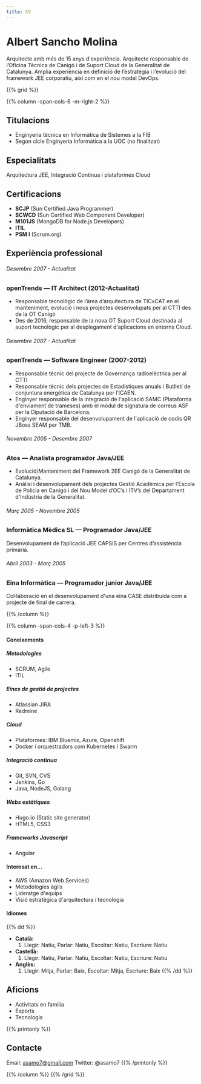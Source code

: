 ```yaml
---
title: CV
---
```

# Albert Sancho Molina

Arquitecte amb més de 15 anys d'experiència. Arquitecte responsable de l’Oficina Tècnica de Canigó i de Suport Cloud de la Generalitat de Catalunya. Amplia experiència en definició de l’estratègia i l’evolució del framework JEE corporatiu, així com en el nou model DevOps.

{{% grid %}}

{{% column -span-cols-6 -m-right-2 %}}

## Titulacions

* Enginyeria tècnica en Informàtica de Sistemes a la FIB
* Segon cicle Enginyeria Informàtica a la UOC (no finalitzat)

## Especialitats

Arquitectura JEE, Integració Continua i plataformes Cloud

## Certificacions

  * **SCJP** (Sun Certified Java Programmer)
  * **SCWCD** (Sun Certified Web Component Developer)
  * **M101JS** (MongoDB for Node.js Developers)
  * **ITIL**
  * **PSM I** (Scrum.org)

## Experiència professional

###### *Desembre 2007 - Actualitat*
### openTrends — IT Architect (2012-Actualitat)

* Responsable tecnològic de l’àrea d’arquitectura de TICxCAT en el manteniment, evolució i nous projectes desenvolupats per al CTTI des de la OT Canigó
* Des de 2016, responsable de la nova OT Suport Cloud destinada al suport tecnològic per al desplegament d‘aplicacions en entorns Cloud.

###### *Desembre 2007 - Actualitat*
### openTrends — Software Engineer (2007-2012)

* Responsable tècnic del projecte de Governança radioelèctrica per al CTTI
* Responsable tècnic dels projectes de Estadístiques anuals i Butlletí de conjuntura energètica de Catalunya per l’ICAEN.
* Enginyer responsable de la integració de l'aplicació SAMC (Plataforma d'enviament de trameses) amb el mòdul de signatura de correus ASF per la Diputació de Barcelona.
* Enginyer responsable del desenvolupament de l'aplicació de codis QR JBoss SEAM per TMB.

###### *Novembre 2005 - Desembre 2007*
### Atos — Analista programador Java/JEE

* Evolució/Manteniment del Framework 2EE Canigó de la Generalitat de Catalunya.
* Anàlisi i desenvolupament dels projectes Gestió Acadèmica per l’Escola de Policia en Canigó i del Nou Model d’OC’s i ITV’s del Departament d'Indústria de la Generalitat.

###### *Març 2005 - Novembre 2005*
### Informàtica Mèdica SL — Programador Java/JEE

Desenvolupament de l’aplicació JEE CAPSIS per Centres d’assistència primària.

###### *Abril 2003 - Març 2005*
### Eina Informàtica — Programador junior Java/JEE

Col·laboració en el desenvolupament d'una eina CASE distribuïda com a projecte de final de carrera.

{{% /column %}}

{{% column -span-cols-4 -p-left-3 %}}
#### Coneixements

##### Metodologies
  * SCRUM, Agile
  * ITIL

##### Eines de gestió de projectes
  * Atlassian JIRA
  * Redmine

##### Cloud
  * Plataformes: IBM Bluemix, Azure, Openshift
  * Docker i orquestradors com Kubernetes i Swarm

##### Integració continua
  * Git, SVN, CVS
  * Jenkins, Go
  * Java, NodeJS, Golang

##### Webs estàtiques
  * Hugo.io (Static site generator)
  * HTML5, CSS3

##### Frameworks Javascript
  * Angular

#### Interesat en...
  * AWS (Amazon Web Services)
  * Metodologies àgils
  * Lideratge d'equips
  * Visió estratègica d'arquitectura i tecnologia

#### Idiomes
{{% dd %}}
- **Català:**
  1. Llegir: Natiu, Parlar: Natiu, Escoltar: Natiu, Escriure: Natiu
- **Castellà:**
  1. Llegir: Natiu, Parlar: Natiu, Escoltar: Natiu, Escriure: Natiu
- **Anglès:**
  1. Llegir: Mitja, Parlar: Baix, Escoltar: Mitja, Escriure: Baix
{{% /dd %}}

## Aficions

* Activitats en familia
* Esports
* Tecnologia

{{% printonly %}}

##   Contacte
Email: [asamo7@gmail.com](mailto:asamo7@gmail.com)
Twitter: @asamo7
{{% /printonly %}}

{{% /column %}}
{{% /grid %}}
